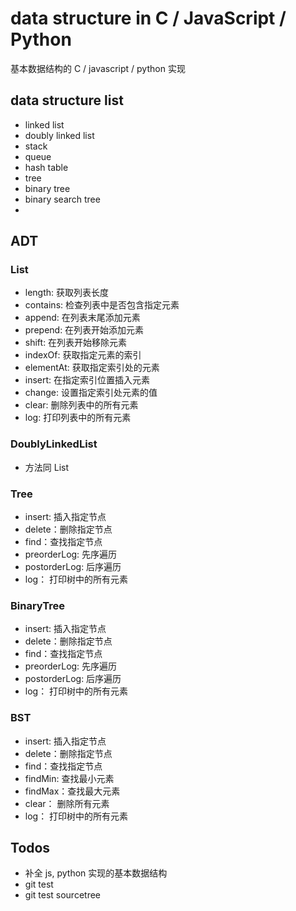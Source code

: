 # data structure in C / JavaScript / Python

基本数据结构的 C / javascript / python 实现

## data structure list
- linked list
- doubly linked list
- stack
- queue
- hash table
- tree
- binary tree
- binary search tree
-

## ADT
### List
- length: 获取列表长度
- contains: 检查列表中是否包含指定元素
- append: 在列表末尾添加元素
- prepend: 在列表开始添加元素
- shift: 在列表开始移除元素
- indexOf: 获取指定元素的索引
- elementAt: 获取指定索引处的元素
- insert: 在指定索引位置插入元素
- change: 设置指定索引处元素的值
- clear: 删除列表中的所有元素
- log: 打印列表中的所有元素


### DoublyLinkedList
- 方法同 List


### Tree
- insert: 插入指定节点
- delete：删除指定节点
- find：查找指定节点
- preorderLog: 先序遍历
- postorderLog: 后序遍历
- log： 打印树中的所有元素

### BinaryTree
- insert: 插入指定节点
- delete：删除指定节点
- find：查找指定节点
- preorderLog: 先序遍历
- postorderLog: 后序遍历
- log： 打印树中的所有元素

### BST
- insert: 插入指定节点
- delete：删除指定节点
- find：查找指定节点
- findMin: 查找最小元素
- findMax：查找最大元素
- clear： 删除所有元素
- log： 打印树中的所有元素


## Todos
- 补全 js, python 实现的基本数据结构
- git test
- git test sourcetree
